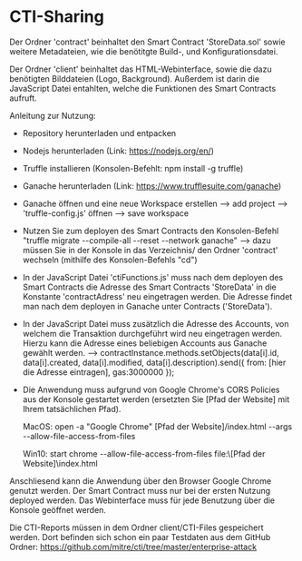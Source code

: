 # CTI-Sharing

Der Ordner 'contract' beinhaltet den Smart Contract 'StoreData.sol' sowie weitere Metadateien, wie die benötitgte Build-, und Konfigurationsdatei.

Der Ordner 'client' beinhaltet das HTML-Webinterface, sowie die dazu benötigten Bilddateien (Logo, Background). Außerdem ist darin die JavaScript Datei entahlten, welche die Funktionen des Smart Contracts aufruft.

Anleitung zur Nutzung:

- Repository herunterladen und entpacken

- Nodejs herunterladen (Link: https://nodejs.org/en/)

- Truffle installieren (Konsolen-Befehlt: npm install -g truffle)

- Ganache herunterladen (Link: https://www.trufflesuite.com/ganache)

- Ganache öffnen und eine neue Workspace erstellen --> add project --> 'truffle-config.js' öffnen --> save workspace

- Nutzen Sie zum deployen des Smart Contracts den Konsolen-Befehl "truffle migrate --compile-all --reset --network ganache" --> dazu müssen Sie in der Konsole in das Verzeichnis/ den Ordner 'contract' wechseln (mithilfe des Konsolen-Befehls "cd")

- In der JavaScript Datei 'ctiFunctions.js' muss nach dem deployen des Smart Contracts die Adresse des Smart Contracts 'StoreData' in die Konstante 'contractAdress' neu eingetragen werden. Die Adresse findet man nach dem deployen in Ganache unter Contracts ('StoreData').
  
- In der JavaScript Datei muss zusätzlich die Adresse des Accounts, von welchem die Transaktion durchgeführt wird neu eingetragen werden. Hierzu kann die Adresse
  eines beliebigen Accounts aus Ganache gewählt werden. 
  --> contractInstance.methods.setObjects(data[i].id, data[i].created, data[i].modified, data[i].description).send({ from: [hier die Adresse eintragen], gas:3000000 });

- Die Anwendung muss aufgrund von Google Chrome's CORS Policies aus der Konsole gestartet werden (ersetzten Sie [Pfad der Website] mit Ihrem tatsächlichen Pfad).
  
  MacOS: open -a "Google Chrome" [Pfad der Website]/index.html  --args --allow-file-access-from-files
  
  Win10: start chrome --allow-file-access-from-files file:\\\[Pfad der Website]\index.html
  
Anschliesend kann die Anwendung über den Browser Google Chrome genutzt werden. Der Smart Contract muss nur bei der ersten Nutzung deployed werden. Das Webinterface muss für jede Benutzung über die Konsole geöffnet werden.

Die CTI-Reports müssen in dem Ordner client/CTI-Files gespeichert werden. Dort befinden sich schon ein paar Testdaten aus dem GitHub Ordner: https://github.com/mitre/cti/tree/master/enterprise-attack
